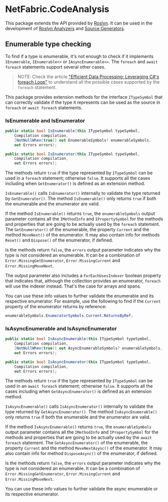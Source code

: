 ﻿# NetFabric.CodeAnalysis

This package extends the API provided by [Roslyn](https://github.com/dotnet/roslyn/blob/main/docs/wiki/Roslyn-Overview.md). It can be used in the development of [Roslyn Analyzers](https://learn.microsoft.com/en-us/visualstudio/code-quality/roslyn-analyzers-overview) and [Source Generators](https://learn.microsoft.com/en-us/dotnet/csharp/roslyn-sdk/source-generators-overview).

## Enumerable type checking

To find if a type is enumerable, it's not enough to check if it implements `IEnumerable`, `IEnumerable<>` or `IAsyncEnumerable<>`. The `foreach` and `await foreach` statements support several other cases.

> NOTE: Check the article ["Efficient Data Processing: Leveraging C#'s foreach Loop"](https://www.linkedin.com/pulse/efficient-data-processing-leveraging-cs-foreach-loop-ant%C3%A3o-almada/) to understand all the possible cases supported by the `foreach` statement.

This package provides extension methods for the interface `ITypeSymbol` that can correctly validate if the type it represents can be used as the source in `foreach` or `await foreach` statements.

### IsEnumerable and IsEnumerator

```csharp
public static bool IsEnumerable(this ITypeSymbol typeSymbol,
    Compilation compilation,
    [NotNullWhen(true)] out EnumerableSymbols? enumerableSymbols,
    out Errors errors);

public static bool IsEnumerator(this ITypeSymbol typeSymbol,
    Compilation compilation,
    out Errors errors);
```

The methods return `true` if the type represented by `ITypeSymbol` can be used in a `foreach` statement; otherwise `false`. It supports all the cases including when `GetEnumerator()` is defined as an extension method.

`IsEnumerable()` calls `IsEnumerator()` internally to validate the type returned by `GetEnumerator()`. The method `IsEnumerable()` only returns `true` if both the enumerable and the enumerator are valid.

If the method `IsEnumerable()` returns `true`, the `enumerableSymbols` output parameter contains all the `IMethodInfo` and `IPropertySymbol` for the methods and properties that are going to be actually used by the `foreach` statement. The `GetEnumerator()` of the enumerable, the property `Current` and the method `MoveNext()` of the enumerator. It may also contain info for methods `Reset()` and `Dispose()` of the enumerator, if defined.

Is the methods return `false`, the `errors` output parameter indicates why the type is not considered an enumerable. It can be a combination of `Error.MissingGetEnumerator`, `Error.MissingCurrent` and `Error.MissingMoveNext`.

The output parameter also includes a `ForEachUsesIndexer` boolean property that indicates that, although the collection provides an enumerator, `foreach` will use the indexer instead. That's the case for arrays and spans.

You can use these info values to further validate the enumerable and its respective enumerator. For example, use the following to find if the `Current` property of the enumerator returns by reference:

```csharp
enumerableSymbols.EnumeratorSymbols.Current.ReturnsByRef;
```

### IsAsyncEnumerable and IsAsyncEnumerator

```csharp
public static bool IsAsyncEnumerable(this ITypeSymbol typeSymbol,
    Compilation compilation,
    [NotNullWhen(true)] out AsyncEnumerableSymbols? enumerableSymbols,
    out Errors errors);

public static bool IsAsyncEnumerator(this ITypeSymbol typeSymbol,
    Compilation compilation,
    out Errors errors);
```

The methods return `true` if the type represented by `ITypeSymbol` can be used in an `await foreach` statement; otherwise `false`. It supports all the cases including when `GetAsyncEnumerator()` is defined as an extension method.

`IsAsyncEnumerable()` calls `IsAsyncEnumerator()` internally to validate the type returned by `GetAsyncEnumerator()`. The method `IsAsyncEnumerable()` only returns `true` if both the enumerable and the enumerator are valid.

If the method `IsAsyncEnumerable()` returns `true`, the `enumerableSymbols` output parameter contains all the `IMethodInfo` and `IPropertySymbol` for the methods and properties that are going to be actually used by the `await foreach` statement. The `GetAsyncEnumerator()` of the enumerable, the property `Current` and the method `MoveNextAsync()` of the enumerator. It may also contain info for method `DisposeAsync()` of the enumerator, if defined.

Is the methods return `false`, the `errors` output parameter indicates why the type is not considered an enumerable. It can be a combination of `Error.MissingGetEnumerator`, `Error.MissingCurrent` and `Error.MissingMoveNext`.

You can use these info values to further validate the async enumerable or its respective enumerator.
